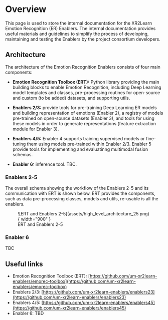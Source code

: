 # Overview

This page is used to store the internal documentation for the XR2Learn Emotion Recognition (ER) Enablers. The internal documentation provides useful materials and guidelines to simplify the process of developing, maintaining and testing the Enablers by the project consortium developers.

## Architecture
The architecture of the Emotion Recognition Enablers consists of four main components:

- **Emotion Recognition Toolbox (ERT):** Python library providing the main building blocks to enable Emotion Recognition, including Deep Learning model templates and classes, pre-processing routines for open-source and custom (to be added) datasets, and supporting utils.

- **Enablers 2/3:** provide tools for pre-training Deep Learning ER models and building representation of emotions (Enabler 2), a registry of models pre-trained on open-source datasets (Enabler 3), and tools for using these models in order to generate representations (feature extraction module for Enabler 3).

- **Enablers 4/5:** Enabler 4 supports training supervised models or fine-tuning them using models pre-trained within Enabler 2/3. Enabler 5 provide tools for implementing and evaluatinng multimodal fusion schemas.

- **Enabler 6:** inference tool. TBC.

### Enablers 2-5

The overall schema showing the workflow of the Enablers 2-5 and its communication with ERT is shown below. ERT provides the components, such as data pre-processing classes, models and utils, re-usable is all the enablers.
<figure markdown>
  ![ERT and Enablers 2-5](assets/high_level_architecture_25.png){ width="900" }
  <figcaption>ERT and Enablers 2-5</figcaption>
</figure>


### Enabler 6

TBC

## Useful links

- Emotion Recognition Toolbox (ERT): [https://github.com/um-xr2learn-enablers/emorec-toolbox](https://github.com/um-xr2learn-enablers/emorec-toolbox)
- Enablers 2/3: [https://github.com/um-xr2learn-enablers/enablers23](https://github.com/um-xr2learn-enablers/enablers23) 
- Enablers 4/5: [https://github.com/um-xr2learn-enablers/enablers45](https://github.com/um-xr2learn-enablers/enablers45)
- Enabler 6: TBD